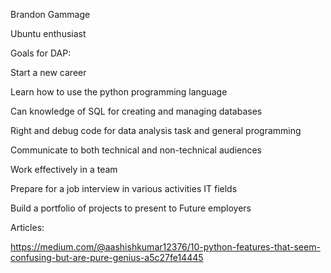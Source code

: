 Brandon Gammage

Ubuntu enthusiast


Goals for DAP:

Start a new career 

Learn how to use the python programming language 

Can knowledge of SQL for creating and managing databases

Right and debug code for data analysis task and general programming 

Communicate to both technical and non-technical audiences

Work effectively in a team 

Prepare for a job interview in various activities IT fields 

Build a portfolio of projects to present to Future employers


Articles:

https://medium.com/@aashishkumar12376/10-python-features-that-seem-confusing-but-are-pure-genius-a5c27fe14445

